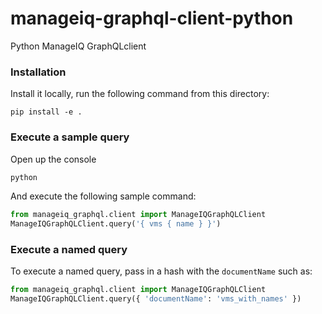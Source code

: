 # manageiq-graphql-client-python
Python ManageIQ GraphQLclient 

### Installation
Install it locally, run the following command from this directory: 
```
pip install -e .
```

### Execute a sample query
Open up the console
```python
python
```

And execute the following sample command:
```python
from manageiq_graphql.client import ManageIQGraphQLClient
ManageIQGraphQLClient.query('{ vms { name } }')
```

### Execute a named query
To execute a named query, pass in a hash with the `documentName` such as: 
```python
from manageiq_graphql.client import ManageIQGraphQLClient
ManageIQGraphQLClient.query({ 'documentName': 'vms_with_names' })
```
